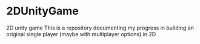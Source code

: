 # 2DUnityGame
2D unity game 
This is a repository documenting my progress in building an original single player (maybe with multiplayer options) in 2D
